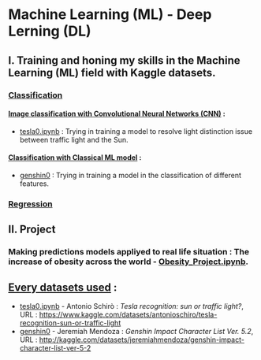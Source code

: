 # Machine Learning (ML) - Deep Lerning (DL)
## **I. Training and honing my skills in the Machine Learning (ML) field with Kaggle datasets.**

### <ins>Classification</ins>

#### **<ins>Image classification with Convolutional Neural Networks (CNN)</ins> :**

- [<ins>tesla0.ipynb</ins>](https://github.com/L3N-L3N/machine_learning/blob/main/tesla0.ipynb) : Trying in training a model to resolve light distinction issue between traffic light and the Sun.

#### **<ins>Classification with Classical ML model</ins> :**

- <ins>genshin0</ins> : Trying in training a model in the classification of different features.




### <ins>Regression</ins>

## **II. Project**

### Making predictions models appliyed to real life situation : The increase of obesity across the world - [<ins>Obesity_Project.ipynb</ins>](https://github.com/L3N-L3N/machine_learning/blob/main/Obesity_Project.ipynb).



##  **<ins>Every datasets used</ins> :** 

- [<ins>tesla0.ipynb</ins>](https://github.com/L3N-L3N/machine_learning/blob/main/tesla0.ipynb) - Antonio Schirò : *Tesla recognition: sun or traffic light?*, URL : https://www.kaggle.com/datasets/antonioschiro/tesla-recognition-sun-or-traffic-light
- <ins>genshin0</ins> - Jeremiah Mendoza : *Genshin Impact Character List Ver. 5.2*, URL : http://kaggle.com/datasets/jeremiahmendoza/genshin-impact-character-list-ver-5-2
